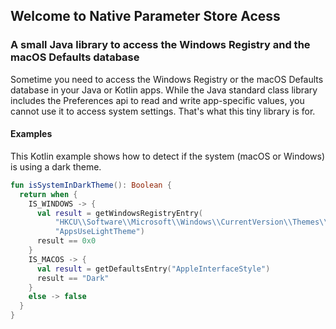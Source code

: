 ## Welcome to Native Parameter Store Acess
### A small Java library to access the Windows Registry and the macOS Defaults database

Sometime you need to access the Windows Registry or the macOS Defaults database in your Java or Kotlin apps. While the Java standard class library includes the Preferences api to read and write app-specific values, you cannot use it to access system settings. That's what this tiny library is for.

#### Examples

This Kotlin example shows how to detect if the system (macOS or Windows) is using a dark theme.

```kotlin
fun isSystemInDarkTheme(): Boolean {
  return when {
    IS_WINDOWS -> {
      val result = getWindowsRegistryEntry(
          "HKCU\\Software\\Microsoft\\Windows\\CurrentVersion\\Themes\\Personalize",
          "AppsUseLightTheme")
      result == 0x0
    }
    IS_MACOS -> {
      val result = getDefaultsEntry("AppleInterfaceStyle")
      result == "Dark"
    }
    else -> false
  }
}
```